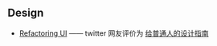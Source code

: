 ## Design
- [Refactoring UI](https://www.refactoringui.com/) ——  twitter 网友评价为 [给普通人的设计指南](https://twitter.com/eclipseprayer/status/1578386498352660480)
